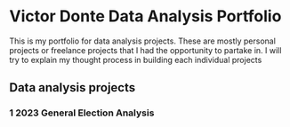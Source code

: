 # Victor Donte Data Analysis Portfolio
This is my portfolio for data analysis projects. These are mostly personal projects or freelance projects that I had the opportunity to partake in.
I will try to explain my thought process in building each individual projects
## Data analysis projects
### 1 2023 General Election Analysis
